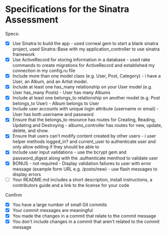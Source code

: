 # Specifications for the Sinatra Assessment

Specs:
- [x] Use Sinatra to build the app - used corneal gem to start a blank sinatra project, used Sinatra::Base with my application_controller to use sinatra framework
- [x] Use ActiveRecord for storing information in a database - used rake commands to create migrations for ActiveRecord and established my connection in my config.ru file
- [x] Include more than one model class (e.g. User, Post, Category) - i have a User, an Album, and an Artist model.
- [x] Include at least one has_many relationship on your User model (e.g. User has_many Posts) - User has many Albums
- [x] Include at least one belongs_to relationship on another model (e.g. Post belongs_to User) - Album belongs to User
- [x] Include user accounts with unique login attribute (username or email) - User has both username and password
- [x] Ensure that the belongs_to resource has routes for Creating, Reading, Updating and Destroying - albums_controller has routes for new, update, delete, and show.
- [x] Ensure that users can't modify content created by other users - i user helper methods logged_in? and current_user to authenticate user and only allow editing if they should be able to
- [x] Include user input validations - use the bcrypt gem and password_digest along with the .authenticate menthod to validate user
- [x] BONUS - not required - Display validation failures to user with error message (example form URL e.g. /posts/new) - use flash messages to display errors
- [ ] Your README.md includes a short description, install instructions, a contributors guide and a link to the license for your code

Confirm
- [x] You have a large number of small Git commits
- [x] Your commit messages are meaningful
- [x] You made the changes in a commit that relate to the commit message
- [x] You don't include changes in a commit that aren't related to the commit message
